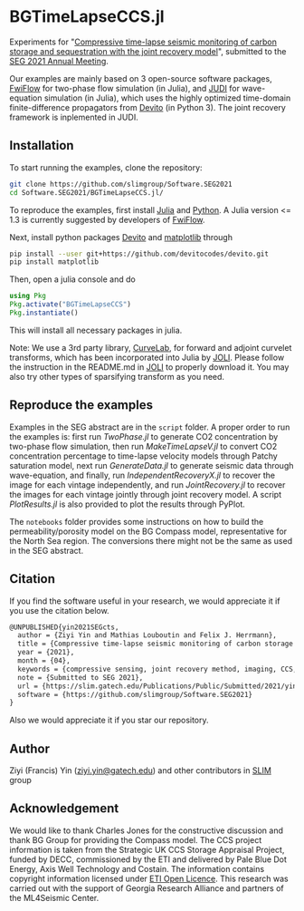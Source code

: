 # BGTimeLapseCCS.jl

Experiments for "[Compressive time-lapse seismic monitoring of carbon storage and sequestration with the joint recovery model](https://slim.gatech.edu/Publications/Public/Submitted/2021/yin2021SEGcts/yin2021SEGcts.html)", submitted to the [SEG 2021 Annual Meeting](https://seg.org/AM/).

Our examples are mainly based on 3 open-source software packages, [FwiFlow](https://github.com/lidongzh/FwiFlow.jl) for two-phase flow simulation (in Julia), and [JUDI](https://github.com/slimgroup/JUDI.jl) for wave-equation simulation (in Julia), which uses the highly optimized time-domain finite-difference propagators from [Devito](https://www.devitoproject.org) (in Python 3). The joint recovery framework is inplemented in JUDI.

## Installation

To start running the examples, clone the repository:

```bash
git clone https://github.com/slimgroup/Software.SEG2021
cd Software.SEG2021/BGTimeLapseCCS.jl/
```

To reproduce the examples, first install [Julia](https://julialang.org/downloads/) and [Python](https://www.python.org/downloads/). A Julia version <= 1.3 is currently suggested by developers of [FwiFlow](https://github.com/lidongzh/FwiFlow.jl).

Next, install python packages [Devito](https://www.devitoproject.org) and [matplotlib](https://matplotlib.org) through

```bash
pip install --user git+https://github.com/devitocodes/devito.git
pip install matplotlib
```

Then, open a julia console and do

```julia
using Pkg
Pkg.activate("BGTimeLapseCCS")
Pkg.instantiate()
```

This will install all necessary packages in julia.

Note: We use a 3rd party library, [CurveLab](http://www.curvelet.org), for forward and adjoint curvelet transforms, which has been incorporated into Julia by [JOLI](https://github.com/slimgroup/JOLI.jl). Please follow the instruction in the README.md in [JOLI](https://github.com/slimgroup/JOLI.jl) to properly download it. You may also try other types of sparsifying transform as you need.

## Reproduce the examples

Examples in the SEG abstract are in the `script` folder. A proper order to run the examples is: first run *TwoPhase.jl* to generate CO2 concentration by two-phase flow simulation, then run *MakeTimeLapseV.jl* to convert CO2 concentration percentage to time-lapse velocity models through Patchy saturation model, next run *GenerateData.jl* to generate seismic data through wave-equation, and finally, run *IndependentRecoveryX.jl* to recover the image for each vintage independently, and run *JointRecovery.jl* to recover the images for each vintage jointly through joint recovery model. A script *PlotResults.jl* is also provided to plot the results through PyPlot.

The `notebooks` folder provides some instructions on how to build the permeability/porosity model on the BG Compass model, representative for the North Sea region. The conversions there might not be the same as used in the SEG abstract.

## Citation

If you find the software useful in your research, we would appreciate it if you use the citation below.

```latex
@UNPUBLISHED{yin2021SEGcts,
  author = {Ziyi Yin and Mathias Louboutin and Felix J. Herrmann},
  title = {Compressive time-lapse seismic monitoring of carbon storage and sequestration with the joint recovery model},
  year = {2021},
  month = {04},
  keywords = {compressive sensing, joint recovery method, imaging, CCS, marine, time-lapse},
  note = {Submitted to SEG 2021},
  url = {https://slim.gatech.edu/Publications/Public/Submitted/2021/yin2021SEGcts/yin2021SEGcts.html},
  software = {https://github.com/slimgroup/Software.SEG2021}
}
```

Also we would appreciate it if you star our repository.

## Author

Ziyi (Francis) Yin (ziyi.yin@gatech.edu) and other contributors in [SLIM](https://slim.gatech.edu) group

## Acknowledgement

We would like to thank Charles Jones for the constructive discussion and thank BG Group for providing the Compass model. The CCS project information is taken from the Strategic UK CCS Storage Appraisal Project, funded by DECC, commissioned by the ETI and delivered by Pale Blue Dot Energy, Axis Well Technology and Costain. The information contains copyright information licensed under [ETI Open Licence](https://s3-eu-west-1.amazonaws.com/assets.eti.co.uk/legacyUploads/2016/04/ETI-licence-v2.1.pdf). This research was carried out with the support of Georgia Research Alliance and partners of the ML4Seismic Center.
